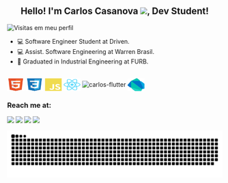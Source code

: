 <h2 align="center"> Hello! I'm Carlos Casanova <img src="https://github.com/TheDudeThatCode/TheDudeThatCode/blob/master/Assets/Developer.gif" width="45" />, Dev Student!</h2>

![Visitas em meu perfil](https://komarev.com/ghpvc/?username=carlosctu&color=ff0000&label=Visitor+nº:)
- 💻 Software Engineer Student at Driven.
- 💻 Assist. Software Engineering at Warren Brasil.
- 🔬 Graduated in Industrial Engineering at FURB.
  

  

<div display: "inline_block"><br>
  <img align="center" alt="carlos-html" height="30" width="40" src="https://raw.githubusercontent.com/devicons/devicon/master/icons/html5/html5-original.svg">
  <img align="center" alt="carlos-css" height="30" width="40" src="https://raw.githubusercontent.com/devicons/devicon/master/icons/css3/css3-original.svg">
  <img align="center" alt="carlos-js" height="30" width="40" src="https://raw.githubusercontent.com/devicons/devicon/master/icons/javascript/javascript-plain.svg">
  <img align="center" alt="carlos-react" height="30" width="40" src="https://raw.githubusercontent.com/devicons/devicon/master/icons/react/react-original.svg">
 <img align="center" alt="carlos-flutter" height="30" width="40"  src="https://cdn.jsdelivr.net/gh/devicons/devicon/icons/flutter/flutter-original.svg" />
 <img align="center" alt="carlos-flutter" height="30" width="40"  src="https://github.com/devicons/devicon/blob/v2.15.1/icons/dart/dart-original.svg" />
          

</div>

  ### Reach me at:

<div> 
   
  <a href="https://www.instagram.com/carlos.casanovad/" target="_blank"><img src="https://img.shields.io/badge/-Instagram-%23E4405F?style=for-the-badge&logo=instagram&logoColor=white" target="_blank"></a>
      <a href="https://www.facebook.com/carlos.casanovad/" target="_blank"><img src="https://img.shields.io/badge/Facebook-1877F2?style=for-the-badge&logo=facebook&logoColor=white" target="_blank"></a>
  <a href="https://www.linkedin.com/in/carloscasanovad/" target="_blank"><img src="https://img.shields.io/badge/-LinkedIn-%230077B5?style=for-the-badge&logo=linkedin&logoColor=white" target="_blank"></a>
  <a href = "mailto:carlosctu94@gmail.com"><img src="https://img.shields.io/badge/-Gmail-%23333?style=for-the-badge&logo=gmail&logoColor=white" target="_blank"></a>

  ![Snake animation](https://raw.githubusercontent.com/Platane/snk/output/github-contribution-grid-snake.svg)
 
</div>

